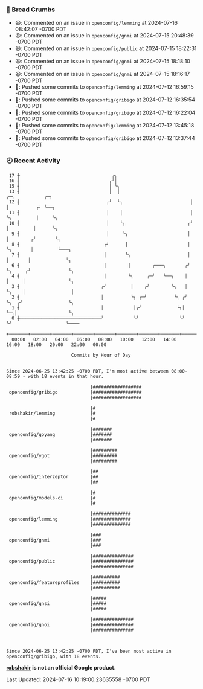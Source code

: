 ### 🍞 Bread Crumbs

 * 😃: Commented on an issue in `openconfig/lemming` at 2024-07-16 08:42:07 -0700 PDT
 * 😃: Commented on an issue in `openconfig/gnmi` at 2024-07-15 20:48:39 -0700 PDT
 * 😃: Commented on an issue in `openconfig/public` at 2024-07-15 18:22:31 -0700 PDT
 * 😃: Commented on an issue in `openconfig/gnmi` at 2024-07-15 18:18:10 -0700 PDT
 * 😃: Commented on an issue in `openconfig/gnmi` at 2024-07-15 18:16:17 -0700 PDT
 * 🚢: Pushed some commits to `openconfig/lemming` at 2024-07-12 16:59:15 -0700 PDT
 * 🚢: Pushed some commits to `openconfig/gribigo` at 2024-07-12 16:35:54 -0700 PDT
 * 🚢: Pushed some commits to `openconfig/gribigo` at 2024-07-12 16:22:04 -0700 PDT
 * 🚢: Pushed some commits to `openconfig/lemming` at 2024-07-12 13:45:18 -0700 PDT
 * 🚢: Pushed some commits to `openconfig/gribigo` at 2024-07-12 13:37:44 -0700 PDT

### 🕘 Recent Activity
```
 17 ┼                                  ╭╮
 16 ┤                                 ╭╯│
 15 ┤                                 │ ╰╮
 13 ┤                                 │  │                          ╭─╮           ╭─╮
 12 ┤                                ╭╯  ╰╮                         │ │          ╭╯ ╰──╮
 11 ┤                                │    │                         │ ╰╮         │     ╰╮
 10 ┤                                │    ╰╮                       ╭╯  │         │      ╰╮
  9 ┤                                │     ╰╮                      │   │        ╭╯       ╰╮
  8 ┤                               ╭╯      │                      │   ╰╮       │         ╰───╮
  7 ┤                               │       ╰╮                     │    │       │             ╰╮
  6 ┤                               │        │        ╭───╮       ╭╯    ╰╮     ╭╯              ╰╮
  4 ┤                               │        ╰╮     ╭─╯   ╰──╮    │      │     │                ╰╮
  3 ┤                              ╭╯         │    ╭╯        ╰╮   │      ╰╮    │                 │
  2 ┤                              │          ╰╮ ╭─╯          ╰╮ ╭╯       ╰╮  ╭╯                 ╰╮
  1 ┤                              │           │╭╯             ╰╮│         ╰─╮│                   ╰╮
  0 ┼──────────────────────────────╯           ╰╯               ╰╯           ╰╯                    ╰────
    +───────+───────+───────+───────+───────+───────+───────+───────+───────+───────+───────+───────+────
  00:00   02:00   04:00   06:00   08:00   10:00   12:00   14:00   16:00   18:00   20:00   22:00   00:00   

						Commits by Hour of Day


Since 2024-06-25 13:42:25 -0700 PDT, I'm most active between 08:00-08:59 - with 18 events in that hour.

```



```
                               |##################
 openconfig/gribigo            |##################
                               |##################

                               |#
 robshakir/lemming             |#
                               |#

                               |#######
 openconfig/goyang             |#######
                               |#######

                               |#########
 openconfig/ygot               |#########
                               |#########

                               |##
 openconfig/interzeptor        |##
                               |##

                               |#
 openconfig/models-ci          |#
                               |#

                               |##############
 openconfig/lemming            |##############
                               |##############

                               |###
 openconfig/gnmi               |###
                               |###

                               |###############
 openconfig/public             |###############
                               |###############

                               |##########
 openconfig/featureprofiles    |##########
                               |##########

                               |#####
 openconfig/gnsi               |#####
                               |#####

                               |###############
 openconfig/gnoi               |###############
                               |###############



Since 2024-06-25 13:42:25 -0700 PDT, I've been most active in openconfig/gribigo, with 18 events.

```
**[robshakir](mailto:robjs@google.com) is not an official Google product.**  


Last Updated: 2024-07-16 10:19:00.23635558 -0700 PDT
